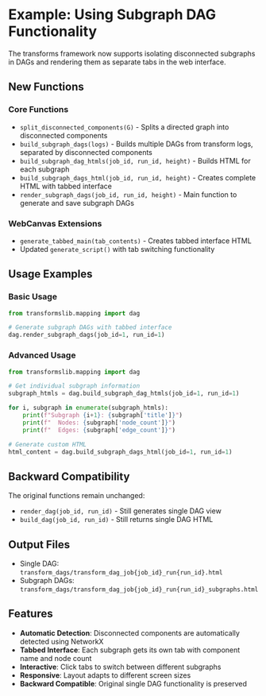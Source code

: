 # Example: Using Subgraph DAG Functionality

The transforms framework now supports isolating disconnected subgraphs in DAGs and rendering them as separate tabs in the web interface.

## New Functions

### Core Functions

- `split_disconnected_components(G)` - Splits a directed graph into disconnected components
- `build_subgraph_dags(logs)` - Builds multiple DAGs from transform logs, separated by disconnected components
- `build_subgraph_dag_htmls(job_id, run_id, height)` - Builds HTML for each subgraph
- `build_subgraph_dags_html(job_id, run_id, height)` - Creates complete HTML with tabbed interface
- `render_subgraph_dags(job_id, run_id, height)` - Main function to generate and save subgraph DAGs

### WebCanvas Extensions

- `generate_tabbed_main(tab_contents)` - Creates tabbed interface HTML
- Updated `generate_script()` with tab switching functionality

## Usage Examples

### Basic Usage

```python
from transformslib.mapping import dag

# Generate subgraph DAGs with tabbed interface
dag.render_subgraph_dags(job_id=1, run_id=1)
```

### Advanced Usage

```python
from transformslib.mapping import dag

# Get individual subgraph information
subgraph_htmls = dag.build_subgraph_dag_htmls(job_id=1, run_id=1)

for i, subgraph in enumerate(subgraph_htmls):
    print(f"Subgraph {i+1}: {subgraph['title']}")
    print(f"  Nodes: {subgraph['node_count']}")
    print(f"  Edges: {subgraph['edge_count']}")

# Generate custom HTML
html_content = dag.build_subgraph_dags_html(job_id=1, run_id=1)
```

## Backward Compatibility

The original functions remain unchanged:
- `render_dag(job_id, run_id)` - Still generates single DAG view
- `build_dag(job_id, run_id)` - Still returns single DAG HTML

## Output Files

- Single DAG: `transform_dags/transform_dag_job{job_id}_run{run_id}.html`
- Subgraph DAGs: `transform_dags/transform_dag_job{job_id}_run{run_id}_subgraphs.html`

## Features

- **Automatic Detection**: Disconnected components are automatically detected using NetworkX
- **Tabbed Interface**: Each subgraph gets its own tab with component name and node count
- **Interactive**: Click tabs to switch between different subgraphs
- **Responsive**: Layout adapts to different screen sizes
- **Backward Compatible**: Original single DAG functionality is preserved